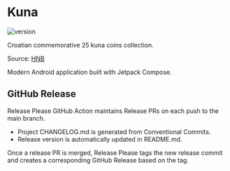 # Kuna

![version](https://img.shields.io/static/v1?label=version&message=1.1.0&color=blue) <!-- x-release-please-version -->

Croatian commemorative 25 kuna coins collection.

Source: [HNB](https://www.hnb.hr/en/currency/kuna/coins/commemorative-coins-in-circulation)

Modern Android application built with Jetpack Compose.

## GitHub Release

Release Please GitHub Action maintains Release PRs on each push to the main branch.

* Project CHANGELOG.md is generated from Conventional Commits.
* Release version is automatically updated in README.md.

Once a release PR is merged, Release Please tags the new release commit and creates a corresponding
GitHub Release based on the tag.
